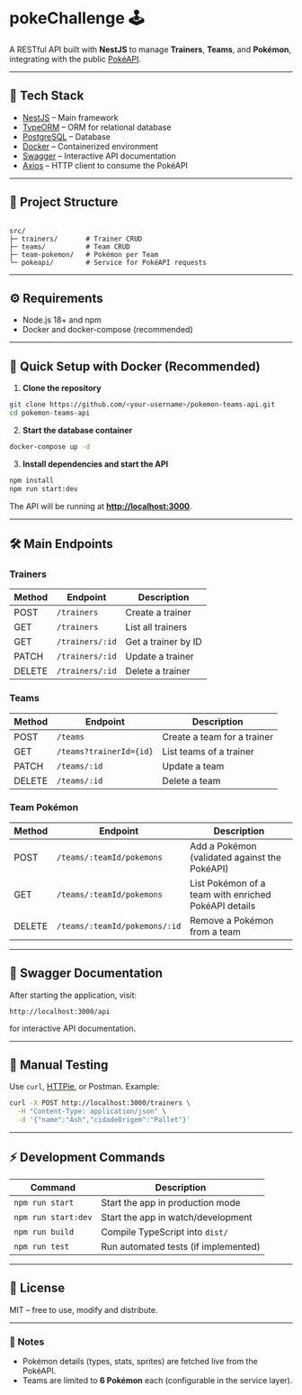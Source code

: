 # pokeChallenge 🕹️

A RESTful API built with **NestJS** to manage **Trainers**, **Teams**, and **Pokémon**, integrating with the public [PokéAPI](https://pokeapi.co/).

---

## 🚀 Tech Stack
- [NestJS](https://nestjs.com/) – Main framework
- [TypeORM](https://typeorm.io/) – ORM for relational database
- [PostgreSQL](https://www.postgresql.org/) – Database
- [Docker](https://www.docker.com/) – Containerized environment
- [Swagger](https://swagger.io/) – Interactive API documentation
- [Axios](https://axios-http.com/) – HTTP client to consume the PokéAPI

---

## 📂 Project Structure
```

src/
├─ trainers/       # Trainer CRUD
├─ teams/          # Team CRUD
├─ team-pokemon/   # Pokémon per Team
└─ pokeapi/        # Service for PokéAPI requests

````

---

## ⚙️ Requirements
- Node.js 18+ and npm
- Docker and docker-compose (recommended)

---

## 🐳 Quick Setup with Docker (Recommended)

1. **Clone the repository**
```bash
git clone https://github.com/<your-username>/pokemon-teams-api.git
cd pokemon-teams-api
````

2. **Start the database container**

```bash
docker-compose up -d
```

3. **Install dependencies and start the API**

```bash
npm install
npm run start:dev
```

The API will be running at **[http://localhost:3000](http://localhost:3000)**.

---

## 🛠️ Main Endpoints

### Trainers

| Method | Endpoint        | Description         |
| ------ | --------------- | ------------------- |
| POST   | `/trainers`     | Create a trainer    |
| GET    | `/trainers`     | List all trainers   |
| GET    | `/trainers/:id` | Get a trainer by ID |
| PATCH  | `/trainers/:id` | Update a trainer    |
| DELETE | `/trainers/:id` | Delete a trainer    |

### Teams

| Method | Endpoint                | Description                 |
| ------ | ----------------------- | --------------------------- |
| POST   | `/teams`                | Create a team for a trainer |
| GET    | `/teams?trainerId={id}` | List teams of a trainer     |
| PATCH  | `/teams/:id`            | Update a team               |
| DELETE | `/teams/:id`            | Delete a team               |

### Team Pokémon

| Method | Endpoint                      | Description                                          |
| ------ | ----------------------------- | ---------------------------------------------------- |
| POST   | `/teams/:teamId/pokemons`     | Add a Pokémon (validated against the PokéAPI)        |
| GET    | `/teams/:teamId/pokemons`     | List Pokémon of a team with enriched PokéAPI details |
| DELETE | `/teams/:teamId/pokemons/:id` | Remove a Pokémon from a team                         |

---

## 📖 Swagger Documentation

After starting the application, visit:

```
http://localhost:3000/api
```

for interactive API documentation.

---

## 🧪 Manual Testing

Use `curl`, [HTTPie](https://httpie.io/), or Postman.
Example:

```bash
curl -X POST http://localhost:3000/trainers \
  -H "Content-Type: application/json" \
  -d '{"name":"Ash","cidadeOrigem":"Pallet"}'
```

---

## ⚡ Development Commands

| Command             | Description                          |
| ------------------- | ------------------------------------ |
| `npm run start`     | Start the app in production mode     |
| `npm run start:dev` | Start the app in watch/development   |
| `npm run build`     | Compile TypeScript into `dist/`      |
| `npm run test`      | Run automated tests (if implemented) |

---

## 📜 License

MIT – free to use, modify and distribute.

---

### 📝 Notes

* Pokémon details (types, stats, sprites) are fetched live from the PokéAPI.
* Teams are limited to **6 Pokémon** each (configurable in the service layer).
